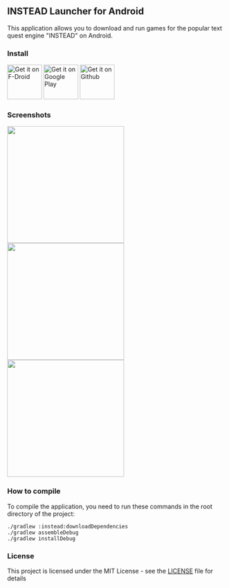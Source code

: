 ## INSTEAD Launcher for Android
This application allows you to download and run games for the popular text quest engine "INSTEAD" on Android.

### Install

[<img src="https://fdroid.gitlab.io/artwork/badge/get-it-on.png"
     alt="Get it on F-Droid"
     height="80">](https://f-droid.org/packages/org.emunix.insteadlauncher/)
[<img src="/images/badges/google-play.png"
     alt="Get it on Google Play"
     height="80">](https://play.google.com/store/apps/details?id=org.emunix.insteadlauncher)
[<img src="/images/badges/github.png"
     alt="Get it on Github"
     height="80">](https://github.com/btimofeev/instead-launcher-android/releases)

### Screenshots

<img src="/images/screenshots/screenshot_1.png" width="270"> <img src="/images/screenshots/screenshot_2.png" width="270"> <img src="/images/screenshots/screenshot_3.png" width="270">

### How to compile
To compile the application, you need to run these commands in the root directory of the project:
```
./gradlew :instead:downloadDependencies
./gradlew assembleDebug
./gradlew installDebug
```

### License

This project is licensed under the MIT License - see the [LICENSE](LICENSE) file for details
